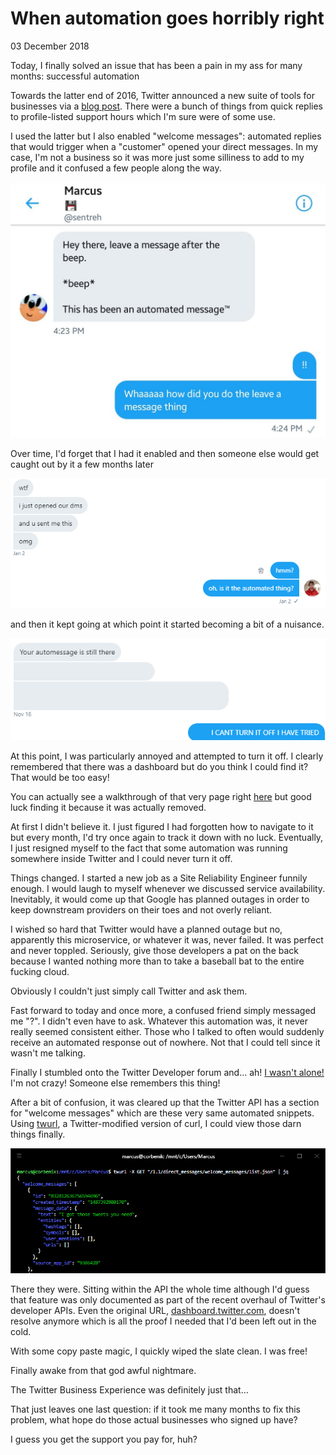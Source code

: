 # When automation goes horribly right
03 December 2018

Today, I finally solved an issue that has been a pain in my ass for many months: successful automation

Towards the latter end of 2016, Twitter announced a new suite of tools for businesses via a [blog post](https://blog.twitter.com/marketing/en_us/topics/product-news/2016/speed-up-customer-service-with-quick-replies-welcome-messages.html). There were a bunch of things from quick replies to profile-listed support hours which I&#39;m sure were of some use.

I used the latter but I also enabled &#34;welcome messages&#34;: automated replies that would trigger when a &#34;customer&#34; opened your direct messages. In my case, I&#39;m not a business so it was more just some silliness to add to my profile and it confused a few people along the way.

![A screenshot of a Twitter direct message. On the left is an automated message from the user. It reads &#34;Hey there, lease a message after the beep. This has been an automated message&#34;. On the right is a reply from a surprised user who asks how the automated message was created.](confusion-one.png)

Over time, I&#39;d forget that I had it enabled and then someone else would get caught out by it a few months later

![A screenshot of a Twitter direct message, many months after the one just shown previously. On the left are some messages expressing surprise at having found an automated response. On the right is the author expressing confusion, due to having forgot any such automated messages exist.](confusion-two.png)

and then it kept going at which point it started becoming a bit of a nuisance.


![A screenshot of a Twitter direct message. On the left is a user saying that the automated messaging is still intact. On the right is the author, typing in full capital letters to express disbelief, stating that they have tried to turn off this automated feature but can&#39;t figure out how.](confusion-three.png)

At this point, I was particularly annoyed and attempted to turn it off. I clearly remembered that there was a dashboard but do you think I could find it? That would be too easy!

You can actually see a walkthrough of that very page right [here](https://youtu.be/H-n0hRO7oLk?t=75) but good luck finding it because it was actually removed.

At first I didn&#39;t believe it. I just figured I had forgotten how to navigate to it but every month, I&#39;d try once again to track it down with no luck. Eventually, I just resigned myself to the fact that some automation was running somewhere inside Twitter and I could never turn it off.

Things changed. I started a new job as a Site Reliability Engineer funnily enough. I would laugh to myself whenever we discussed service availability. Inevitably, it would come up that Google has planned outages in order to keep downstream providers on their toes and not overly reliant.

I wished so hard that Twitter would have a planned outage but no, apparently this microservice, or whatever it was, never failed. It was perfect and never toppled. Seriously, give those developers a pat on the back because I wanted nothing more than to take a baseball bat to the entire fucking cloud.

Obviously I couldn&#39;t just simply call Twitter and ask them.

Fast forward to today and once more, a confused friend simply messaged me &#34;?&#34;. I didn&#39;t even have to ask. Whatever this automation was, it never really seemed consistent either. Those who I talked to often would suddenly receive an automated response out of nowhere. Not that I could tell since it wasn&#39;t me talking.

Finally I stumbled onto the Twitter Developer forum and… ah! [I wasn&#39;t alone!](https://twittercommunity.com/t/defunct-business-auto-dm-feature-no-longer-editable-and-still-sends/116561) I&#39;m not crazy! Someone else remembers this thing!

After a bit of confusion, it was cleared up that the Twitter API has a section for &#34;welcome messages&#34; which are these very same automated snippets. Using [twurl](https://github.com/twitter/twurl), a Twitter-modified version of curl, I could view those darn things finally.

![A screenshot of a Windows terminal. A command has been run and the image depicts the output. The command is a utility called twurl and a GET request is being made to the welcome_messages API endpoint. The output shows a list with one item which is the automated message that this post has been describing. The nightmare is finally over.](welcome-messages.png)

There they were. Sitting within the API the whole time although I&#39;d guess that feature was only documented as part of the recent overhaul of Twitter&#39;s developer APIs. Even the original URL, [dashboard.twitter.com](https://dashboard.twitter.com), doesn&#39;t resolve anymore which is all the proof I needed that I&#39;d been left out in the cold.

With some copy paste magic, I quickly wiped the slate clean. I was free!

Finally awake from that god awful nightmare.

The Twitter Business Experience was definitely just that…

That just leaves one last question: if it took me many months to fix this problem, what hope do those actual businesses who signed up have?

I guess you get the support you pay for, huh?
